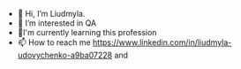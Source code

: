 - 👋 Hi, I’m Liudmyla.
- 👀 I’m interested in QA
- 🌱I'm currently learning this profession
- 📫 How to reach me https://www.linkedin.com/in/liudmyla-udovychenko-a9ba07228 and 

<!---
LiudmylaUdov/LiudmylaUdov is a ✨ special ✨ repository because its `README.md` (this file) appears on your GitHub profile.
You can click the Preview link to take a look at your changes.
--->
